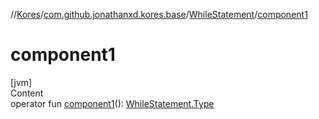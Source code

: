 //[Kores](../../index.md)/[com.github.jonathanxd.kores.base](../index.md)/[WhileStatement](index.md)/[component1](component1.md)



# component1  
[jvm]  
Content  
operator fun [component1](component1.md)(): [WhileStatement.Type](-type/index.md)  



